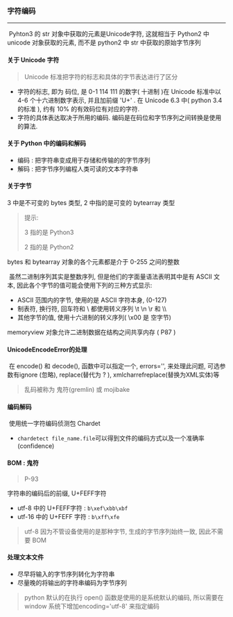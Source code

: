 ### 字符编码

---



​	Pyhton3 的 str 对象中获取的元素是Unicode字符, 这就相当于 Python2 中 unicode 对象获取的元素, 而不是 python2 中 str 中获取的原始字节序列



#### 关于 Unicode 字符

> Unicode 标准把字符的标志和具体的字节表达进行了区分

- 字符的标志, 即为 码位,  是 0-1 114 111 的数字( 十进制 )在 Unicode 标准中以 4-6 个十六进制数字表示,  并且加前缀 'U+' .  在 Unicode 6.3 中( python 3.4 的标准 ), 约有 10% 的有效码位有对应的字符. 
- 字符的具体表达取决于所用的编码. 编码是在码位和字节序列之间转换是使用的算法.



#### 关于 Python 中的编码和解码

- 编码 : 把字符串变成用于存储和传输的的字节序列
- 解码 : 把字节序列编程人类可读的文本字符串



#### 关于字节

3 中是不可变的 bytes 类型,  2 中指的是可变的 bytearray 类型

> 提示: 
>
> 3 指的是 Python3
>
> 2 指的是 Python2

bytes 和 bytearray 对象的各个元素都是介于 0-255 之间的整数



​	虽然二进制序列其实是整数序列, 但是他们的字面量语法表明其中是有 ASCII 文本, 因此各个字节的值可能会使用下列的三种方式显示:

- ASCII 范围内的字节, 使用的是 ASCII 字符本身,  (0-127)
- 制表符, 换行符, 回车符和 \ 都使用转义序列 \t  \n  \r 和 \\\
- 其他字节的值, 使用十六进制的转义序列( \\x00 是 空字节)



memoryview 对象允许二进制数据在结构之间共享内存  ( P87 )



#### UnicodeEncodeError的处理

​	在  encode() 和 decode(), 函数中可以指定一个,  errors='', 来处理此问题, 可选参数有ignore (忽略), replace(替代为 ? ), xmlcharrefreplace(替换为XML实体)等

> 乱码被称为 鬼符(gremlin) 或 mojibake





#### 编码解码

​	使用统一字符编码侦测包 Chardet 

- `chardetect file_name.file`可以得到文件的编码方式以及一个准确率(confidence)



#### BOM : 鬼符  

>  P-93

字符串的编码后的前缀,  U+FEFF字符

- utf-8 中的 U+FEFF字符 : `b\xef\xbb\xbf`
- utf-16 中的 U+FEFF 字符 : `b\xff\xfe`

> utf-8 因为不管设备使用的是那种字节, 生成的字节序列始终一致, 因此不需要 BOM 



#### 处理文本文件

- 尽早将输入的字节序列转化为字符串
- 尽量晚的将输出的字符串编码为字节序列

> python 默认的在执行 open() 函数是使用的是系统默认的编码, 所以需要在 window 系统下增加encoding='utf-8' 来指定编码







